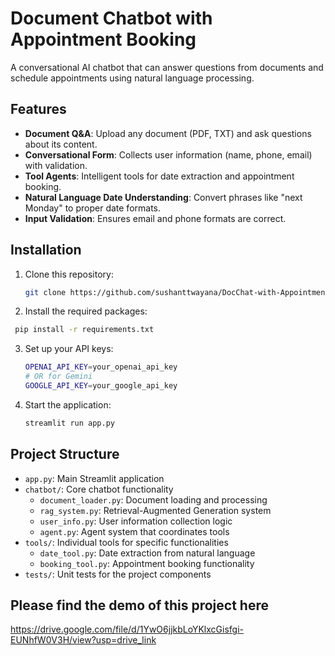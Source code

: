 # Document Chatbot with Appointment Booking

A conversational AI chatbot that can answer questions from documents and schedule appointments using natural language processing.

## Features

- **Document Q&A**: Upload any document (PDF, TXT) and ask questions about its content.
- **Conversational Form**: Collects user information (name, phone, email) with validation.
- **Tool Agents**: Intelligent tools for date extraction and appointment booking.
- **Natural Language Date Understanding**: Convert phrases like "next Monday" to proper date formats.
- **Input Validation**: Ensures email and phone formats are correct.

## Installation

1. Clone this repository:

   ```bash
   git clone https://github.com/sushanttwayana/DocChat-with-Appointment-Scheduler.git

2.  Install the required packages:

   ```bash
    pip install -r requirements.txt
   ```

3. Set up your API keys:
    ```bash
   OPENAI_API_KEY=your_openai_api_key
   # OR for Gemini
   GOOGLE_API_KEY=your_google_api_key
   ```
4. Start the application:
   ```bash
   streamlit run app.py 
   ```

## Project Structure

- `app.py`: Main Streamlit application
- `chatbot/`: Core chatbot functionality
  - `document_loader.py`: Document loading and processing
  - `rag_system.py`: Retrieval-Augmented Generation system
  - `user_info.py`: User information collection logic
  - `agent.py`: Agent system that coordinates tools
- `tools/`: Individual tools for specific functionalities
  - `date_tool.py`: Date extraction from natural language
  - `booking_tool.py`: Appointment booking functionality
- `tests/`: Unit tests for the project components


## Please find the demo of this project here

https://drive.google.com/file/d/1YwO6jjkbLoYKlxcGisfgi-EUNhfW0V3H/view?usp=drive_link

